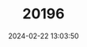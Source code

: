 ---
title: "20196"
category: "Sicista kluchorica"
draft: false
date: 2024-02-22 13:03:50
languages:
  Russian: ["Myshovka Klukhorskaya"]
  English: ["Kluchor Birch Mouse"]
---